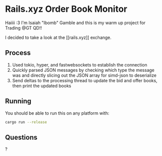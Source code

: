 # Rails.xyz Order Book Monitor

Haiiii :3 I'm Isaiah "Ibomb" Gamble and this is my warm up project for Trading @GT QD!!

I decided to take a look at the [[rails.xyz]] exchange.

## Process

1. Used tokio, hyper, and fastwebsockets to establish the connection
2. Quickly parsed JSON messages by checking which type the message was and directly slicing out the JSON array for simd-json to deserialize
3. Send deltas to the processing thread to update the bid and offer books, then print the updated books

## Running

You should be able to run this on any platform with:

```sh
cargo run --release
```

## Questions

?
